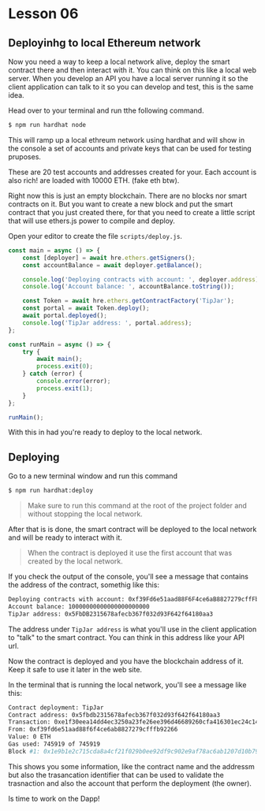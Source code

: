# Lesson 06

## Deployinhg to local Ethereum network

<!-- ALL-CONTRIBUTORS-BADGE:START - Do not remove or modify this section -->
<!-- ALL-CONTRIBUTORS-BADGE:END -->

Now you need a way to keep a local network alive, deploy the smart contract there and then interact with it. You can think on this like a local web server. When you develop an API you have a local server running it so the client application can talk to it so you can develop and test, this is the same idea.

Head over to your terminal and run tthe following command.

```bash
$ npm run hardhat node
```

This will ramp up a local ethreum network using hardhat and will show in the console a set of accounts and private keys that can be used for testing pruposes.

These are 20 test accounts and addresses created for your. Each account is also rich! are loaded with 10000 ETH. (fake eth btw).

Right now this is just an empty blockchain. There are no blocks nor smart contracts on it. But you want to create a new block and put the smart contract that you just created there, for that you need to create a little script that will use ethers.js power to compile and deploy.

Open your editor to create the file `scripts/deploy.js`.

```javascript
const main = async () => {
	const [deployer] = await hre.ethers.getSigners();
	const accountBalance = await deployer.getBalance();

	console.log('Deploying contracts with account: ', deployer.address);
	console.log('Account balance: ', accountBalance.toString());

	const Token = await hre.ethers.getContractFactory('TipJar');
	const portal = await Token.deploy();
	await portal.deployed();
	console.log('TipJar address: ', portal.address);
};

const runMain = async () => {
	try {
		await main();
		process.exit(0);
	} catch (error) {
		console.error(error);
		process.exit(1);
	}
};

runMain();
```

With this in had you're ready to deploy to the local network.

## Deploying

Go to a new terminal window and run this command

```bash
$ npm run hardhat:deploy
```

> Make sure to run this command at the root of the project folder and without stopping the local network.

After that is is done, the smart contract will be deployed to the local network and will be ready to interact with it.

> When the contract is deployed it use the first account that was created by the local network.

If you check the output of the console, you'll see a message that contains the address of the contract, somethig like this:

```bash
Deploying contracts with account: 0xf39Fd6e51aad88F6F4ce6aB8827279cffFb92266
Account balance: 10000000000000000000000
TipJar address: 0x5FbDB2315678afecb367f032d93F642f64180aa3
```

The address under `TipJar address` is what you'll use in the client application to "talk" to the smart contract. You can think in this address like your API url.

Now the contract is deployed and you have the blockchain address of it. Keep it safe to use it later in the web site.

In the terminal that is running the local network, you'll see a message like this:

```bash
Contract deployment: TipJar
Contract address: 0x5fbdb2315678afecb367f032d93f642f64180aa3
Transaction: 0xe1f30eea14dd4ec3250a23fe26ee396d46689260cfa416301ec24c14a625d4d4
From: 0xf39fd6e51aad88f6f4ce6ab8827279cfffb92266
Value: 0 ETH
Gas used: 745919 of 745919
Block #1: 0x1e9b1e2c715cda8a4cf21f029b0ee92df9c902e9af78ac6ab1207d10b794a49f

```

This shows you some information, like the contract name and the addressm but also the trasancation identifier that can be used to validate the trasnaction and also the account that perform the deployment (the owner).

Is time to work on the Dapp!
